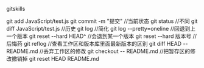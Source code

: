 gitskills

git add JavaScript/test.js
git commit -m "提交"
//当前状态
git status
//不同
git diff JavaScript/test.js
//历史
git log
//简化
git log --pretty=oneline
//回退到上一个版本
git reset --hard HEAD^
//会退到某一个版本
git reset --hard 版本号
//后悔药
git reflog
//查看工作区和版本库里面最新版本的区别
git diff HEAD -- README.md
//丢弃工作区的修改
git checkout -- README.md
//把暂存区的修改撤销掉
git reset HEAD README.md
